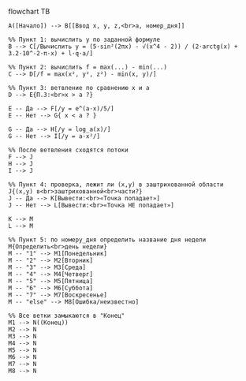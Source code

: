 flowchart TB

    A([Начало]) --> B[[Ввод x, y, z,<br>a, номер_дня]]

    %% Пункт 1: вычислить y по заданной формуле
    B --> C[/Вычислить y = (5·sin²(2πx) - √(x^4 - 2)) / (2·arctg(x) + 3.2·10^-2·π·x) + l·q·a/]

    %% Пункт 2: вычислить f = max(...) - min(...)
    C --> D[/f = max(x², y², z²) - min(x, y)/]

    %% Пункт 3: ветвление по сравнению x и a
    D --> E{П.3:<br>x > a ?}

    E -- Да --> F[/y = e^(a·x)/5/]
    E -- Нет --> G{ x < a ? }
    
    G -- Да --> H[/y = log_a(x)/]
    G -- Нет --> I[/y = a·x²/]

    %% После ветвления сходятся потоки
    F --> J
    H --> J
    I --> J

    %% Пункт 4: проверка, лежит ли (x,y) в заштрихованной области
    J{(x,y) в<br>заштрихованной<br>части?}
    J -- Да --> K[Вывести:<br>«Точка попадает»]
    J -- Нет --> L[Вывести:<br>«Точка НЕ попадает»]

    K --> M
    L --> M

    %% Пункт 5: по номеру_дня определить название дня недели
    M{Определить<br>день недели}
    M -- "1" --> M1[Понедельник]
    M -- "2" --> M2[Вторник]
    M -- "3" --> M3[Среда]
    M -- "4" --> M4[Четверг]
    M -- "5" --> M5[Пятница]
    M -- "6" --> M6[Суббота]
    M -- "7" --> M7[Воскресенье]
    M -- "else" --> M8[Ошибка/неизвестно]

    %% Все ветки замыкаются в "Конец"
    M1 --> N((Конец))
    M2 --> N
    M3 --> N
    M4 --> N
    M5 --> N
    M6 --> N
    M7 --> N
    M8 --> N
